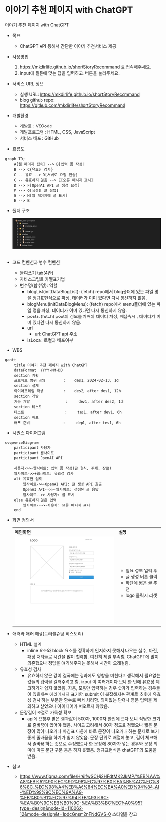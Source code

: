 
# 이야기 추천 페이지 with ChatGPT
이야기 추천 페이지 with ChatGPT

* 목표
    * ChatGPT API 통해서 간단한 이야기 추천서비스 제공

* 사용방법
    1. https://mkdirlife.github.io/shortStoryRecommand 로 접속해주세요.
    2. input에 질문에 맞는 답을 입력하고, 버튼을 눌러주세요.

* 서비스 URL 정보
    * 실행 URL: https://mkdirlife.github.io/shortStoryRecommand
    * blog github repo: https://github.com/mkdirlife/shortStoryRecommand

* 개발환경
   * 개발툴 : VSCode
   * 개발프로그램 : HTML, CSS, JavaScript
   * 서비스 배포 : GitHub    

* 흐름도
```mermaid
graph TD;
    A[웹 페이지 접속] --> B[입력 폼 작성]
    B --> C{유효성 검사}
    C -- 유효 --> D[서버로 요청 전송]
    C -- 유효하지 않음 --> E[오류 메시지 표시]
    D --> F[OpenAI API 글 생성 요청]
    F --> G[생성된 글 응답]
    G --> H[웹 페이지에 글 표시]
    E --> B
```

* 폴더 구조

  <img src="README%20image/폴더구조.png"> 

* 코드 컨벤션과 변수 컨벤션
   * 들여쓰기 tab(4칸)
   * 자바스크립트 카멜표기법 
    * 변수명(함수명): 역할
        * blogList(initDataBlogList): (fetch) repo에서 blog폴더에 있는 파일 명을 정규표현식으로 파싱, 데이터가 이미 있다면 다시 통신하지 않음.
        * blogMenu(initDataBlogMenu): (fetch) repo에서 menu폴더에 있는 파일 명을 파싱, 데이터가 이미 있다면 다시 통신하지 않음.
        * posts: (fetch) post의 정보를 가져와 데이터 저장, 재접속시 , 데이터가 이미 있다면 다시 통신하지 않음.
        * url
            * url: ChatGPT api 주소
        * isLocal: 로컬과 배포여부

* WBS
```mermaid
gantt
    title 이야기 추천 페이지 with ChatGPT
    dateFormat  YYYY-MM-DD
    section 계획
    프로젝트 범위 정의        :    des1, 2024-02-13, 1d
    section 설계
    와이어프레임 작성         :    des2, after des1, 12h
    section 개발
    기능 개발                :     dev1, after des2, 1d
    section 테스트
    테스트                  :     tes1, after dev1, 6h
    section 배포
    배포 준비               :     dep1, after tes1, 6h
```

* 시퀀스 다이어그램
```mermaid
sequenceDiagram
    participant 사용자
    participant 웹사이트
    participant OpenAI API

    사용자->>+웹사이트: 입력 폼 작성(글 형식, 주제, 장르)
    웹사이트->>+웹사이트: 유효성 검사
    alt 유효한 입력
        웹사이트->>+OpenAI API: 글 생성 API 호출
        OpenAI API-->>-웹사이트: 생성된 글 응답
        웹사이트-->>-사용자: 글 표시
    else 유효하지 않은 입력
        웹사이트-->>-사용자: 오류 메시지 표시
    end
```

* 화면 정의서
    <table>
        <tr>
            <th>메인화면</th>
            <th>설명</th>
        </tr>
        <tr>
            <td width="70%">
                <img src="README%20image/orm_project.jpg">
            </td>
            <td>
                <ul>
                    <li>필요 정보 입력 후</li>
                    <li>글 생성 버튼 클릭</li>
                    <li>하단에 짧은 글 추천</li>
                    <li>logo 클릭시 리셋</li>
                </ul>
            </td>
        </tr>
    </table>

* 애러와 애러 해결(트러블슈팅 히스토리)
    * HTML 설계
        * inline 요소와 block 요소를 정확하게 인지하지 못해서 나오는 실수, 마진, 패딩 처리들로 시간을 많이 할애함.
          여전히 제일 부족함. ChatGPT에 많이 의존했으나 정답을 얘기해주지는 못해서 시간이 오래걸림.
    * 유효성 검사
        * 유효하지 않은 값이 결국에는 결과에도 영향을 미친다고 생각해서 필요없는 값들의 입력을 걸러주려고 함.
          input 이 여러개이다 보니 한 번에 유효성 체크하기가 쉽지 않았음.
          자음, 모음만 입력하는 경우 숫자가 입력하는 경우들이 있을때는 에러메시지 표기함.
          submit 이 복잡해지는 관계로 추후에 유효성 검사 하는 부분만 함수로 빼서 처리함.
          의미없는 단어나 영문 입력을 제외하고 싶었으나 아이디어가 떠오르지 않았음.
    * 문장길이 조절로 가독성 확보
        * api에 요청후 받은 결과값이 500자, 1000자 한번에 오다 보니 적당한 크기로 줄바꿈이 있어야 했음.
          사이즈 고려해서 80자 정도로 정했으나 짧은 문장이 많이 나오거나 마침표 다음에 바로 문장이 나오거나
          하는 문제로 보기 좋게 줄바꿈을 하기가 쉽지 않았음.
          문장 단위로 배열에 놓고, 길이 체크해서 줄바꿈 하는 것으로 수정했으나 한 문장에 80자가 넘는 경우와
          문장 의미에 따른 문단 구분 등은 하지 못했음. 정규표현식은 chatGPT의 도움을 받음.

* 참고
    * https://www.figma.com/file/Hr6ifwSCHj2HFdtMK2JkMP/%EB%AA%A8%EB%91%90%EC%9D%98%EC%97%B0%EA%B5%AC%EC%86%8C_%EC%98%A4%EB%A6%84%EC%BA%A0%ED%94%84_AI-%ED%99%9C%EC%9A%A9-%EB%B0%B1%EC%97%94%EB%93%9C-%EA%B0%9C%EB%B0%9C-%EA%B3%BC%EC%A0%95?type=design&node-id=110062-12&mode=design&t=1pdcGnsm2nFNdGVS-0 스타일을 참고


